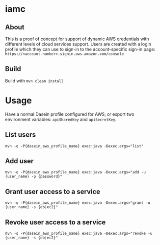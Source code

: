 iamc
====

About
-----
This is a proof of concept for support of dynamic AWS credentials with different levels of cloud services support.
Users are created with a login profile which they can use to sign-in to the account-specific sign-in page:
`https://<account-number>.signin.aws.amazon.com/console`

Build
-----
Build with `mvn clean install`

Usage
=====
Have a normal Dasein profile configured for AWS, or export two environment variables: `apiSharedKey` and `apiSecretKey`.

List users
----------
`mvn -q -P{dasein_aws_profile_name} exec:java -Dexec.args="list"`

Add user
--------
`mvn -q -P{dasein_aws_profile_name} exec:java -Dexec.args="add -u {user_name} -p {password}"`

Grant user access to a service
------------------------------
`mvn -q -P{dasein_aws_profile_name} exec:java -Dexec.args="grant -u {user_name} -s {eb|ec2}"`

Revoke user access to a service
------------------------------
`mvn -q -P{dasein_aws_profile_name} exec:java -Dexec.args="revoke -u {user_name} -s {eb|ec2}"`
